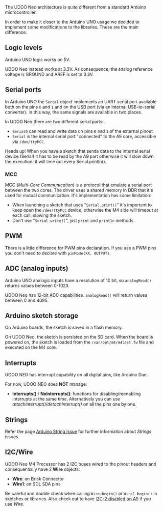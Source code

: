 The UDOO Neo architecture is quite different from a standard Arduino microcontroller.

In order to make it closer to the Arduino UNO usage we decided to implement some modifications to the libraries. These are the main difference.


## Logic levels
Arduino UNO logic works on 5V.

UDOO Neo instead works at 3.3V. As consequence, the analog reference voltage is GROUND and AREF is set to 3.3V.


## Serial ports
In Arduino UNO the `Serial` object implements an UART serial port available both on the pins `0` and `1` and on the USB port (via an internal USB-to-serial converter). In this way, the same signals are available in two places.

In UDOO Neo there are two different serial ports:

* `Serial0` can read and write data on pins `0` and `1` of the external pinout.
* `Serial` is the internal serial port "connected" to the A9 core, accessible via `/dev/ttyMCC`.

<span class="label label-warning">Heads up!</span> When you have a sketch that sends data to the internal serial device (Serial) it has to be read by the A9 part otherwise it will slow down the execution: it will time out every Serial.println().

### MCC

MCC (*Multi-Core Communication*) is a protocol that emulate a serial port between the two cores. The driver uses a shared memory in DDR that it's used for mutual communication. It's implementation has some limitation:

* When launching a sketch that uses "`Serial.print()`" it's important to keep open the `/dev/ttyMCC` device, otherwise the M4 side will timeout at each call, slowing the sketch.
* Don't use "`Serial.write()`", just `print` and `println` methods.


## PWM
There is a little difference for PWM pins declaration. If you use a PWM pins you don't need to declare with `pinMode(XX, OUTPUT)`.


## ADC (analog inputs)
Arduino UNO analogic inputs have a resolution of 10 bit, so `analogRead()` returns values between 0-1023.

UDOO Neo has 12-bit ADC capabilities. `analogRead()` will return values between 0 and 4095.


## Arduino sketch storage
On Arduino boards, the sketch is saved in a flash memory.

On UDOO Neo, the sketch is persisted on the SD card. When the board is powered on, the sketch is loaded from the `/var/opt/m4/m4last.fw` file and executed on the M4 core.

## Interrupts
UDOO NEO has interrupt capability on all digital pins, like Arduino Due.

For now, UDOO NEO does **NOT** manage:
 - **Interrupts()** / **NoInterrupts()**: functions for disabling/reenabling interrupts at the same time. Alternatively you can use *attachInterrupt()*/*detachInterrupt()* on all the pins one by one.

## Strings
Refer the page [Arduino String Issue](../Debugging_&_Troubleshooting/Arduino_String_issue.html) for further information about *Strings* issues.

## I2C/Wire

UDOO Neo M4 Processor has 2 I2C buses wired to the pinout headers and consequentially have 2 **Wire** objects:
- **Wire**: on Brick Connector
- **Wire1**: on SCL SDA pins

Be careful and double check when calling `Wire.begin()` or `Wire1.begin()` in
sketches or libraries. Also check out to have [I2C-2 disabled on A9][dte] if you use *Wire*.

[dte]: ../Cookbook_Linux/Device_Tree_Editor.html
